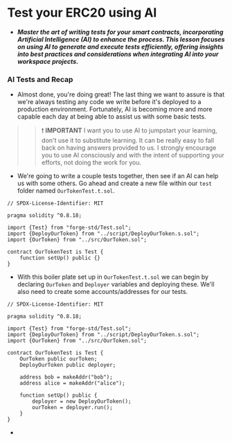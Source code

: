 # Test your ERC20 using AI
- ***Master the art of writing tests for your smart contracts, incorporating Artificial Intelligence (AI) to enhance the process. This lesson focuses on using AI to generate and execute tests efficiently, offering insights into best practices and considerations when integrating AI into your workspace projects.***

### AI Tests and Recap

- Almost done, you're doing great! The last thing we want to assure is that we're always testing any code we write before it's deployed to a production environment. Fortunately, AI is becoming more and more capable each day at being able to assist us with some basic tests.

>> ❗ **IMPORTANT** I want you to use AI to jumpstart your learning, don't use it to substitute learning. It can be really easy to fall back on having answers provided to us. I strongly encourage you to use AI consciously and with the intent of supporting your efforts, not doing the work for you.

- We're going to write a couple tests together, then see if an AI can help us with some others. Go ahead and create a new file within our `test` folder named `OurTokenTest.t.sol`.

```solidity
// SPDX-License-Identifier: MIT

pragma solidity ^0.8.18;

import {Test} from "forge-std/Test.sol";
import {DeployOurToken} from "../script/DeployOurToken.s.sol";
import {OurToken} from "../src/OurToken.sol";

contract OurTokenTest is Test {
    function setUp() public {}
}
```

- With this boiler plate set up in `OurTokenTest.t.sol` we can begin by declaring `OurToken` and `Deployer` variables and deploying these. We'll also need to create some accounts/addresses for our tests.

```solidity
// SPDX-License-Identifier: MIT

pragma solidity ^0.8.18;

import {Test} from "forge-std/Test.sol";
import {DeployOurToken} from "../script/DeployOurToken.s.sol";
import {OurToken} from "../src/OurToken.sol";

contract OurTokenTest is Test {
    OurToken public ourToken;
    DeployOurToken public deployer;

    address bob = makeAddr("bob");
    address alice = makeAddr("alice");

    function setUp() public {
        deployer = new DeployOurToken();
        ourToken = deployer.run();
    }
}
```

- 